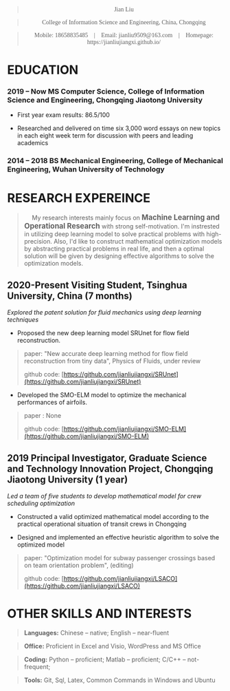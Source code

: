 >   <div align='center' ><font face='Times New Roman'>Jian Liu</font></div>

>   <div align='center' ><font face='Times New Roman'>College of Information Science and Engineering, China, Chongqing</font></div>
 
>   <div align='center' ><font face='Times New Roman'>Mobile: 18658835485 &ensp; | &ensp; Email: jianliu9509@163.com &ensp; | &ensp; Homepage: https://jianliujiangxi.github.io/</font></div>

# EDUCATION

###  2019 – Now **MS Computer Science, College of Information Science and Engineering, Chongqing Jiaotong University**

-   First year exam results: 86.5/100

-   Researched and delivered on time six 3,000 word essays on new topics in each
    eight week term for discussion with peers and leading academics

###  2014 – 2018 **BS Mechanical Engineering, College of Mechanical Engineering, Wuhan University of Technology**

# RESEARCH EXPEREINCE

> &ensp;&ensp; My research interests mainly focus on **<big> Machine Learning and Operational Research </big>** with strong self-motivation. I'm instrested in utilizing deep learning model to solve practical problems with high-precision. Also, I'd like to construct mathematical optimization models by abstracting practical problems in real life, and then a optimal solution will be given by designing effective algorithms to solve the optimization models.
## 2020-Present Visiting Student, Tsinghua University, China (7 months)

*Explored the patent solution for fluid mechanics using deep learning techniques*

-   Proposed the new deep learning model SRUnet for flow field reconstruction.
>  paper: "New accurate deep learning method for flow field reconstruction from tiny data", Physics of Fluids, under review
> 
>  github code: [https://github.com/jianliujiangxi/SRUnet](https://github.com/jianliujiangxi/SRUnet)

-   Developed the SMO-ELM model to optimize the mechanical performances of airfoils.
>  paper : None 
>  
>  github code: [https://github.com/jianliujiangxi/SMO-ELM](https://github.com/jianliujiangxi/SMO-ELM)

## 2019 Principal Investigator, Graduate Science and Technology Innovation Project, Chongqing Jiaotong University (1 year)

*Led a team of five students to develop mathematical model for crew scheduling
optimization*

-   Constructed a valid optimized mathematical model according to the practical
    operational situation of transit crews in Chongqing

-   Designed and implemented an effective heuristic algorithm to solve the
    optimized model
>  paper: "Optimization model for subway passenger crossings based on team orientation problem", (editing)
>  
>  github code: [https://github.com/jianliujiangxi/LSACO](https://github.com/jianliujiangxi/LSACO)

# OTHER SKILLS AND INTERESTS

>   **Languages:** Chinese – native; English – near-fluent

>   **Office:** Proficient in Excel and Visio, WordPress and MS Office

>   **Coding:** Python – proficient; Matlab – proficient; C/C++ – not-frequent;

>   **Tools:** Git, Sql, Latex, Common Commands in Windows and Ubuntu
